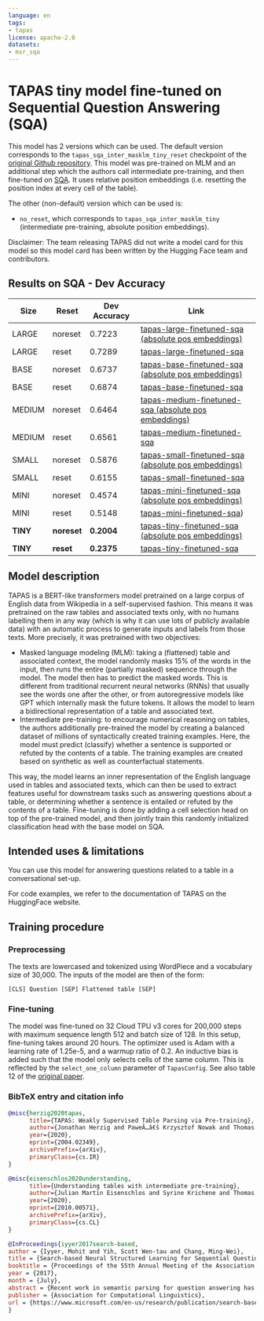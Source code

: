 ```yaml
---
language: en
tags:
- tapas
license: apache-2.0
datasets:
- msr_sqa
---
```


# TAPAS tiny model fine-tuned on Sequential Question Answering (SQA)

This model has 2 versions which can be used. The default version corresponds to the `tapas_sqa_inter_masklm_tiny_reset` checkpoint of the [original Github repository](https://github.com/google-research/tapas).
This model was pre-trained on MLM and an additional step which the authors call intermediate pre-training, and then fine-tuned on [SQA](https://www.microsoft.com/en-us/download/details.aspx?id=54253). It uses relative position embeddings (i.e. resetting the position index at every cell of the table).

The other (non-default) version which can be used is: 
- `no_reset`, which corresponds to `tapas_sqa_inter_masklm_tiny` (intermediate pre-training, absolute position embeddings). 

Disclaimer: The team releasing TAPAS did not write a model card for this model so this model card has been written by
the Hugging Face team and contributors.

## Results on SQA - Dev Accuracy

Size     |  Reset  | Dev Accuracy | Link
-------- | --------| -------- | ----
LARGE | noreset | 0.7223 | [tapas-large-finetuned-sqa (absolute pos embeddings)](https://huggingface.co/google/tapas-large-finetuned-sqa/tree/no_reset)
LARGE | reset | 0.7289 | [tapas-large-finetuned-sqa](https://huggingface.co/google/tapas-large-finetuned-sqa/tree/main)
BASE | noreset | 0.6737 | [tapas-base-finetuned-sqa (absolute pos embeddings)](https://huggingface.co/google/tapas-base-finetuned-sqa/tree/no_reset)
BASE | reset | 0.6874 | [tapas-base-finetuned-sqa](https://huggingface.co/google/tapas-base-finetuned-sqa/tree/main)
MEDIUM | noreset | 0.6464 | [tapas-medium-finetuned-sqa (absolute pos embeddings)](https://huggingface.co/google/tapas-medium-finetuned-sqa/tree/no_reset)
MEDIUM | reset | 0.6561 | [tapas-medium-finetuned-sqa](https://huggingface.co/google/tapas-medium-finetuned-sqa/tree/main)
SMALL | noreset | 0.5876 | [tapas-small-finetuned-sqa (absolute pos embeddings)](https://huggingface.co/google/tapas-small-finetuned-sqa/tree/no_reset)
SMALL | reset | 0.6155 | [tapas-small-finetuned-sqa](https://huggingface.co/google/tapas-small-finetuned-sqa/tree/main)
MINI | noreset | 0.4574 | [tapas-mini-finetuned-sqa (absolute pos embeddings)](https://huggingface.co/google/tapas-mini-finetuned-sqa/tree/no_reset)
MINI | reset | 0.5148 | [tapas-mini-finetuned-sqa](https://huggingface.co/google/tapas-mini-finetuned-sqa/tree/main))
**TINY** | **noreset** | **0.2004** | [tapas-tiny-finetuned-sqa (absolute pos embeddings)](https://huggingface.co/google/tapas-tiny-finetuned-sqa/tree/no_reset)
**TINY** | **reset** | **0.2375** | [tapas-tiny-finetuned-sqa](https://huggingface.co/google/tapas-tiny-finetuned-sqa/tree/main)

## Model description

TAPAS is a BERT-like transformers model pretrained on a large corpus of English data from Wikipedia in a self-supervised fashion. 
This means it was pretrained on the raw tables and associated texts only, with no humans labelling them in any way (which is why it
can use lots of publicly available data) with an automatic process to generate inputs and labels from those texts. More precisely, it
was pretrained with two objectives:

- Masked language modeling (MLM): taking a (flattened) table and associated context, the model randomly masks 15% of the words in 
  the input, then runs the entire (partially masked) sequence through the model. The model then has to predict the masked words. 
  This is different from traditional recurrent neural networks (RNNs) that usually see the words one after the other, 
  or from autoregressive models like GPT which internally mask the future tokens. It allows the model to learn a bidirectional 
  representation of a table and associated text.
- Intermediate pre-training: to encourage numerical reasoning on tables, the authors additionally pre-trained the model by creating 
  a balanced dataset of millions of syntactically created training examples. Here, the model must predict (classify) whether a sentence 
  is supported or refuted by the contents of a table. The training examples are created based on synthetic as well as counterfactual statements.

This way, the model learns an inner representation of the English language used in tables and associated texts, which can then be used 
to extract features useful for downstream tasks such as answering questions about a table, or determining whether a sentence is entailed
or refuted by the contents of a table. Fine-tuning is done by adding a cell selection head on top of the pre-trained model, and then jointly
train this randomly initialized classification head with the base model on SQA. 


## Intended uses & limitations

You can use this model for answering questions related to a table in a conversational set-up.

For code examples, we refer to the documentation of TAPAS on the HuggingFace website. 


## Training procedure

### Preprocessing

The texts are lowercased and tokenized using WordPiece and a vocabulary size of 30,000. The inputs of the model are
then of the form:

```
[CLS] Question [SEP] Flattened table [SEP]
```

### Fine-tuning

The model was fine-tuned on 32 Cloud TPU v3 cores for 200,000 steps with maximum sequence length 512 and batch size of 128.
In this setup, fine-tuning takes around 20 hours. The optimizer used is Adam with a learning rate of 1.25e-5, and a warmup ratio 
of 0.2. An inductive bias is added such that the model only selects cells of the same column. This is reflected by the 
`select_one_column` parameter of `TapasConfig`. See also table 12 of the [original paper](https://arxiv.org/abs/2004.02349).


### BibTeX entry and citation info

```bibtex
@misc{herzig2020tapas,
      title={TAPAS: Weakly Supervised Table Parsing via Pre-training}, 
      author={Jonathan Herzig and PaweÃ…â€š Krzysztof Nowak and Thomas MÃƒÂ¼ller and Francesco Piccinno and Julian Martin Eisenschlos},
      year={2020},
      eprint={2004.02349},
      archivePrefix={arXiv},
      primaryClass={cs.IR}
}
```

```bibtex
@misc{eisenschlos2020understanding,
      title={Understanding tables with intermediate pre-training}, 
      author={Julian Martin Eisenschlos and Syrine Krichene and Thomas MÃƒÂ¼ller},
      year={2020},
      eprint={2010.00571},
      archivePrefix={arXiv},
      primaryClass={cs.CL}
}
```

```bibtex
@InProceedings{iyyer2017search-based,
author = {Iyyer, Mohit and Yih, Scott Wen-tau and Chang, Ming-Wei},
title = {Search-based Neural Structured Learning for Sequential Question Answering},
booktitle = {Proceedings of the 55th Annual Meeting of the Association for Computational Linguistics},
year = {2017},
month = {July},
abstract = {Recent work in semantic parsing for question answering has focused on long and complicated questions, many of which would seem unnatural if asked in a normal conversation between two humans. In an effort to explore a conversational QA setting, we present a more realistic task: answering sequences of simple but inter-related questions. We collect a dataset of 6,066 question sequences that inquire about semi-structured tables from Wikipedia, with 17,553 question-answer pairs in total. To solve this sequential question answering task, we propose a novel dynamic neural semantic parsing framework trained using a weakly supervised reward-guided search. Our model effectively leverages the sequential context to outperform state-of-the-art QA systems that are designed to answer highly complex questions.},
publisher = {Association for Computational Linguistics},
url = {https://www.microsoft.com/en-us/research/publication/search-based-neural-structured-learning-sequential-question-answering/},
}
```